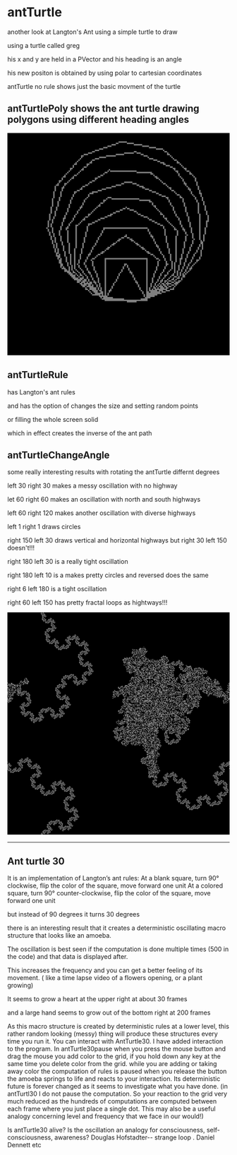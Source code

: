 # antTurtle
another look at Langton's Ant using a simple turtle to draw

using a turtle called greg 

his x and y are held in a PVector and his heading is an angle

his new positon is obtained by using polar to cartesian coordinates


antTurtle no rule shows just the basic movment of the turtle


## antTurtlePoly shows the ant turtle drawing polygons using different heading angles

![antPoly](/antTurtlePoly/antTurtlePoly.png)



## antTurtleRule 

has Langton's ant rules 

and has the option of changes the size and setting random points 

or filling the whole screen solid

which in effect creates the inverse of the ant path

## antTurtleChangeAngle

some really interesting results with rotating the antTurtle differnt degrees

left 30 right 30 makes a messy oscillation with no highway

let 60 right 60 makes an oscillation with north and south highways

left 60 right 120 makes another oscillation with diverse highways

left 1 right 1 draws circles

right 150 left 30 draws vertical and horizontal highways  but right 30 left 150 doesn't!!!

right 180 left 30 is a really tight oscillation

right 180 left 10 is a makes pretty circles  and reversed does the same

right 6 left 180 is a tight oscillation

right 60 left 150 has pretty fractal loops as hightways!!!

![antTurtle60R150L](/antTurtleChangeAngle/antTurtle563.png)

____
## Ant turtle 30

It is an implementation of Langton’s ant rules:
At a blank square, turn 90° clockwise, flip the color of the square, move forward one unit 
At a colored square, turn 90° counter-clockwise, flip the color of the square, move forward one unit

but instead of 90 degrees it turns 30 degrees

there is an interesting result that it creates a deterministic oscillating macro structure that looks like an amoeba.

The oscillation is best seen if the computation is done multiple times (500 in the code) and that data is displayed after. 

This increases the frequency and you can get a better feeling of its movement. ( like a time lapse video of a flowers opening, or a plant growing) 

It seems to grow a heart at the upper right at about 30 frames

and a large hand seems to grow out of the bottom right at 200 frames

As this macro structure is created by deterministic rules at a lower level,
this rather random looking (messy) thing will produce these structures every time you run it.
You can interact with AntTurtle30.
I have added interaction to the program.
In antTurtle30pause when you press the mouse button and drag the mouse you add 
color to the grid,  if you hold down any key at the same time you delete color from the grid.
while you are adding or taking away color the computation of rules is paused 
when you release the button the amoeba springs to life and reacts to your interaction.
Its deterministic future is forever changed as it seems to investigate what you have done.
(in antTurtl30 I do not pause the computation. So your reaction to the grid very much reduced as the hundreds of computations are computed between each frame where you just place a single dot.
This may also be a useful analogy concerning level and frequency that we face in our would!)

Is antTurtle30 alive?
Is the oscillation an analogy for consciousness, self-consciousness, awareness? 
Douglas Hofstadter-- strange loop . Daniel Dennett  etc


 


 


